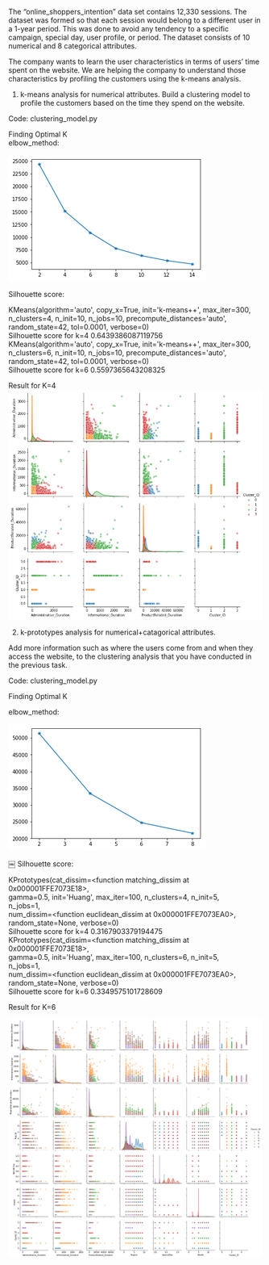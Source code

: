 The “online_shoppers_intention” data set contains 12,330 sessions. The dataset was formed so that each session would belong to a different user in a 1-year period. This was done to avoid any tendency to a specific campaign, special day, user profile, or period. The dataset consists of 10 numerical and 8 categorical attributes.

The company wants to learn the user characteristics in terms of users’ time spent on the website. We are helping the company to understand those characteristics by profiling the customers using the k-means analysis.


1. k-means analysis for numerical attributes.
Build a clustering model to profile the customers based on the time they spend on the website.

Code: clustering_model.py

Finding Optimal K <br /> elbow_method: <br /> 

![ScreenShot](https://github.com/abnishstha/Datamining/blob/master/Clustering%20Model/diags/1_elbow_method.png) <br />


Silhouette score: <br />

KMeans(algorithm='auto', copy_x=True, init='k-means++', max_iter=300,<br />
    n_clusters=4, n_init=10, n_jobs=10, precompute_distances='auto',<br />
    random_state=42, tol=0.0001, verbose=0)<br />
Silhouette score for k=4 0.6439386087119756<br />
KMeans(algorithm='auto', copy_x=True, init='k-means++', max_iter=300,<br />
    n_clusters=6, n_init=10, n_jobs=10, precompute_distances='auto',<br />
    random_state=42, tol=0.0001, verbose=0)<br />
Silhouette score for k=6 0.5597365643208325<br />


Result for K=4
![ScreenShot](https://github.com/abnishstha/Datamining/blob/master/Clustering%20Model/diags/1_result.png)


2. k-prototypes analysis for numerical+catagorical attributes.

Add more information such as where the users come from and when they access the website, to the clustering analysis that you have conducted in the previous task.

Code: clustering_model.py

Finding Optimal K<br />

elbow_method:<br />


![ScreenShot](https://github.com/abnishstha/Datamining/blob/master/Clustering%20Model/diags/2_elbow_method.png) <br />

￼
Silhouette score: <br />


KPrototypes(cat_dissim=<function matching_dissim at 0x000001FFE7073E18>,<br />
      gamma=0.5, init='Huang', max_iter=100, n_clusters=4, n_init=5,<br />
      n_jobs=1,<br />
      num_dissim=<function euclidean_dissim at 0x000001FFE7073EA0>,<br />
      random_state=None, verbose=0)<br />
Silhouette score for k=4 0.3167903379194475<br />
KPrototypes(cat_dissim=<function matching_dissim at 0x000001FFE7073E18>,<br />
      gamma=0.5, init='Huang', max_iter=100, n_clusters=6, n_init=5,<br />
      n_jobs=1,<br />
      num_dissim=<function euclidean_dissim at 0x000001FFE7073EA0>,<br />
      random_state=None, verbose=0)<br />
Silhouette score for k=6 0.3349575101728609<br />


Result for K=6<br />


![ScreenShot](https://github.com/abnishstha/Datamining/blob/master/Clustering%20Model/diags/2_result.png)<br />
